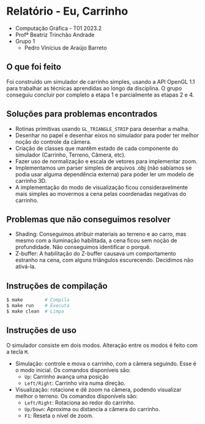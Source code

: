 # Relatório - Eu, Carrinho

* Computação Gráfica - T01 2023.2
* Profª Beatriz Trinchão Andrade
* Grupo 1
  * Pedro Vinícius de Araújo Barreto

## O que foi feito

Foi construído um simulador de carrinho simples, usando a API OpenGL 1.1 para
trabalhar as técnicas aprendidas ao longo da disciplina. O grupo conseguiu
concluir por completo a etapa 1 e parcialmente as etapas 2 e 4.

## Soluções para problemas encontrados

* Rotinas primitivas usando `GL_TRIANGLE_STRIP` para desenhar a malha.
* Desenhar no papel e desenhar eixos no simulador para poder ter melhor noção do
  controle da câmera.
* Criação de classes que mantêm estado de cada componente do simulador
  (Carrinho, Terreno, Câmera, etc).
* Fazer uso de normalização e escala de vetores para implementar zoom.
* Implementamos um parser simples de arquivos .obj (não sabíamos se podia usar
  alguma dependência externa) para poder ler um modelo de carrinho 3D.
* A implementação do modo de visualização ficou consideravelmente mais simples
  ao movermos a cena pelas coordenadas negativas do carrinho.

## Problemas que não conseguimos resolver

* Shading: Conseguimos atribuir materiais ao terreno e ao carro, mas mesmo com
  a iluminação habilitada, a cena ficou sem noção de profundidade. Não
  conseguimos identificar o porquê.
* Z-buffer: A habilitação do Z-buffer causava um comportamento estranho na cena,
  com alguns triângulos escurecendo. Decidimos não ativá-la.

## Instruções de compilação

```sh
$ make        # Compila
$ make run    # Executa
$ make clean  # Limpa
```
## Instruções de uso

O simulador consiste em dois modos. Alteração entre os modos é feito com a tecla `M`.

- Simulação: controle e mova o carrinho, com a câmera seguindo. Esse é o modo inicial.
  Os comandos disponíveis são:
  - `Up`: Carrinho avança uma posição
  - `Left/Right`: Carrinho vira numa direção.
- Visualização: rotacione e dê zoom na câmera, podendo visualizar melhor o terreno.
  Os comandos disponívels são:
  - `Left/Right`: Rotaciona ao redor do carrinho.
  - `Up/Down`: Aproxima ou distancia a câmera do carrinho.
  - `F1`: Reseta o nível de zoom.

